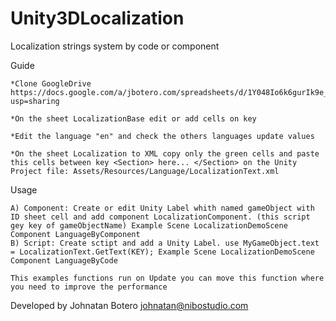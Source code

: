 # Unity3DLocalization
Localization strings system by code or component

Guide

    *Clone GoogleDrive https://docs.google.com/a/jbotero.com/spreadsheets/d/1Y048Io6k6gurIk9e_j8LmvTWeNfKw3aF2ACcDm0FBk0/edit?usp=sharing

    *On the sheet LocalizationBase edit or add cells on key

    *Edit the language "en" and check the others languages update values

    *On the sheet Localization to XML copy only the green cells and paste this cells between key <Section> here... </Section> on the Unity Project file: Assets/Resources/Language/LocalizationText.xml

Usage

    A) Component: Create or edit Unity Label whith named gameObject with ID sheet cell and add component LocalizationComponent. (this script gey key of gameObjectName) Example Scene LocalizationDemoScene Component LanguageByComponent
    B) Script: Create sctipt and add a Unity Label. use MyGameObject.text = LocalizationText.GetText(KEY); Example Scene LocalizationDemoScene Component LanguageByCode

    This examples functions run on Update you can move this function where you need to improve the performance
    
Developed by Johnatan Botero
johnatan@nibostudio.com
